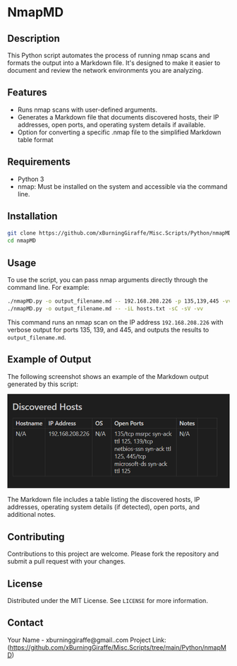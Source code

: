 
# NmapMD

## Description
This Python script automates the process of running nmap scans and formats the output into a Markdown file. It's designed to make it easier to document and review the network environments you are analyzing.

## Features
- Runs nmap scans with user-defined arguments.
- Generates a Markdown file that documents discovered hosts, their IP addresses, open ports, and operating system details if available.
- Option for converting a specific .nmap file to the simplified Markdown table format
## Requirements
- Python 3
- nmap: Must be installed on the system and accessible via the command line.

## Installation
```bash
git clone https://github.com/xBurningGiraffe/Misc.Scripts/Python/nmapMD.git
cd nmapMD
```

## Usage
To use the script, you can pass nmap arguments directly through the command line. For example:
```bash
./nmapMD.py -o output_filename.md -- 192.168.208.226 -p 135,139,445 -vv
./nmapMD.py -o output_filename.md -- -iL hosts.txt -sC -sV -vv
```

This command runs an nmap scan on the IP address `192.168.208.226` with verbose output for ports 135, 139, and 445, and outputs the results to `output_filename.md`.

## Example of Output
The following screenshot shows an example of the Markdown output generated by this script:

![Example Output](./Screenshot.png)

The Markdown file includes a table listing the discovered hosts, IP addresses, operating system details (if detected), open ports, and additional notes.

## Contributing
Contributions to this project are welcome. Please fork the repository and submit a pull request with your changes.

## License
Distributed under the MIT License. See `LICENSE` for more information.

## Contact
Your Name - xburninggiraffe@gmail..com
Project Link: (https://github.com/xBurningGiraffe/Misc.Scripts/tree/main/Python/nmapMD)
